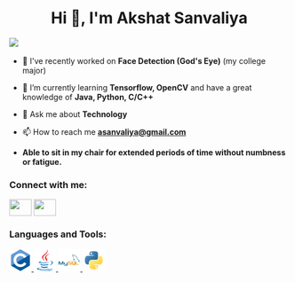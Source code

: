 <h1 align="center">Hi 👋, I'm Akshat Sanvaliya</h1>
<img src="https://camo.githubusercontent.com/8518504a205f83c6d26f677ce0dd8230e6fdbd19a8b9d113bd6589687bd55d7d/68747470733a2f2f63646e2e6472696262626c652e636f6d2f75736572732f313239323637372f73637265656e73686f74732f363133393136372f6d656469612f35333837646337653033356233656665396439343531363034346465363661342e676966" style="width:50%;align-self:end"></img>
<p align="left">  </p>


- 🔭 I've recently worked on **Face Detection (God's Eye)** (my college major)

- 🌱 I’m currently learning **Tensorflow, OpenCV** and have a great knowledge of **Java, Python, C/C++**

- 💬 Ask me about **Technology**

- 📫 How to reach me **asanvaliya@gmail.com**

- **Able to sit in my chair for extended periods of time without numbness or fatigue.**

<h3 align="left">Connect with me:</h3>
<p align="left">
<a href="https://www.linkedin.com/in/akshat-s-1588a9112/" target="blank"><img align="center" src="https://findicons.com/files/icons/1979/social/50/linkedin.png" height="30" width="40" /></a>
<a href="mailto:asanvaliya1@gmail.com" target="blank"><img align="center" src="https://images.freeimages.com/fic/images/icons/1688/web_blog/48/mail.png" height="30" width="40" /></a>
<h3 align="left">Languages and Tools:</h3>
<p align="left"> <a href="https://www.cprogramming.com/" target="_blank" rel="noreferrer"> <img src="https://raw.githubusercontent.com/devicons/devicon/master/icons/c/c-original.svg" alt="c" width="40" height="40"/> </a>
  <a  <a href="https://www.java.com" target="_blank" rel="noreferrer"> <img src="https://raw.githubusercontent.com/devicons/devicon/master/icons/java/java-original.svg" alt="java" width="40" height="40"/> </a> <a href="https://www.mysql.com/" target="_blank" rel="noreferrer"> <img src="https://raw.githubusercontent.com/devicons/devicon/master/icons/mysql/mysql-original-wordmark.svg" alt="mysql" width="40" height="40"/> </a><a href="https://www.python.org" target="_blank" rel="noreferrer"> <img src="https://raw.githubusercontent.com/devicons/devicon/master/icons/python/python-original.svg" alt="python" width="40" height="40"/> </a> </a> </p>
